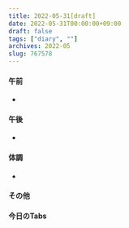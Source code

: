 ```yaml
---
title: 2022-05-31[draft]
date: 2022-05-31T00:00:00+09:00
draft: false
tags: ["diary", ""]
archives: 2022-05
slug: 767578
---
```

#### 午前
- 
#### 午後
- 
#### 体調
- 
#### その他
#### 今日のTabs